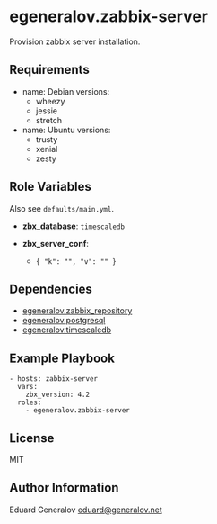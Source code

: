 egeneralov.zabbix-server
========================

Provision zabbix server installation.

Requirements
------------

- name: Debian
  versions:
    - wheezy
    - jessie
    - stretch
- name: Ubuntu
  versions:
    - trusty
    - xenial
    - zesty

Role Variables
--------------

Also see `defaults/main.yml`.

- **zbx_database**: `timescaledb`

- **zbx_server_conf**:
  - `{ "k": "", "v": "" }`

Dependencies
------------

- [egeneralov.zabbix_repository](https://github.com/egeneralov/zabbix-repository)
- [egeneralov.postgresql](https://github.com/egeneralov/postgresql)
- [egeneralov.timescaledb](https://github.com/egeneralov/timescaledb)

Example Playbook
----------------

    - hosts: zabbix-server
      vars:
        zbx_version: 4.2
      roles:
        - egeneralov.zabbix-server

License
-------

MIT

Author Information
------------------

Eduard Generalov <eduard@generalov.net>
